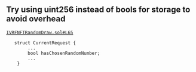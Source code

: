 ## Try using uint256 instead of bools for storage to avoid overhead

[`IVRFNFTRandomDraw.sol#L65`](https://github.com/code-423n4/2022-12-forgeries/blob/82a5fc7540249325ae48498720d40d943ee17e27/src/interfaces/IVRFNFTRandomDraw.sol#L65)

```solidity
   struct CurrentRequest {
        ...
        bool hasChosenRandomNumber;
        ...
    }
```
